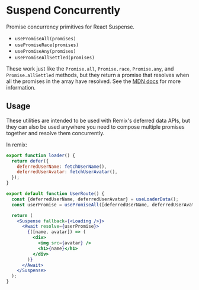 # Suspend Concurrently

Promise concurrency primitives for React Suspense.

- `usePromiseAll(promises)`
- `usePromiseRace(promises)`
- `usePromiseAny(promises)`
- `usePromiseAllSettled(promises)`

These work just like the `Promise.all`, `Promise.race`, `Promise.any`, and `Promise.allSettled` methods, but they return a promise that resolves when all the promises in the array have resolved. See the [MDN docs](https://developer.mozilla.org/en-US/docs/Web/JavaScript/Reference/Global_Objects/Promise#promise_concurrency) for more information.

## Usage

These utilities are intended to be used with Remix's deferred data APIs, but they can also be used anywhere you need to compose multiple promises together and resolve them concurrently.

In remix:

```jsx
export function loader() {
  return defer({
    deferredUserName: fetchUserName(),
    deferredUserAvatar: fetchUserAvatar(),
  });
}

export default function UserRoute() {
  const {deferredUserName, deferredUserAvatar} = useLoaderData();
  const userPromise = usePromiseAll([deferredUserName, deferredUserAvatar]);

  return (
    <Suspense fallback={<Loading />}>
      <Await resolve={userPromise}>
        {([name, avatar]) => (
          <div>
            <img src={avatar} />
            <h1>{name}</h1>
          </div>
        )}
      </Await>
    </Suspense>
  );
}
```
